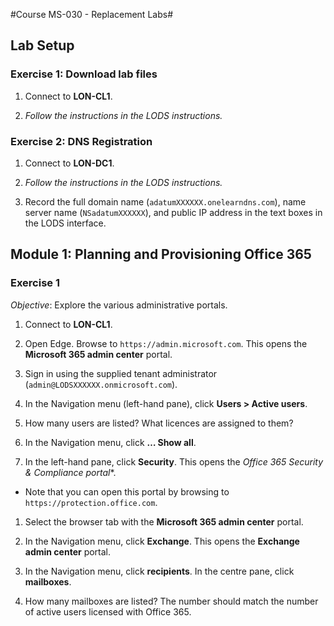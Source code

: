 #Course MS-030 - Replacement Labs#

## Lab Setup

### Exercise 1: Download lab files

1. Connect to **LON-CL1**.

1. *Follow the instructions in the LODS instructions.*

### Exercise 2: DNS Registration

1. Connect to **LON-DC1**.

1. *Follow the instructions in the LODS instructions.*

1. Record the full domain name (`adatumXXXXXX.onelearndns.com`), name server name (`NSadatumXXXXXX`), and public IP address in the text boxes in the LODS interface.

## Module 1: Planning and Provisioning Office 365

### Exercise 1

*Objective*: Explore the various administrative portals.

1. Connect to **LON-CL1**.

1. Open Edge. Browse to `https://admin.microsoft.com`. This opens the **Microsoft 365 admin center** portal.

1. Sign in using the supplied tenant administrator (`admin@LODSXXXXXX.onmicrosoft.com`).

1. In the Navigation menu (left-hand pane), click **Users > Active users**. 

1. How many users are listed? What licences are assigned to them?

1. In the Navigation menu, click **… Show all**.

1. In the left-hand pane, click **Security**. This opens the **Office 365 Security & Compliance* portal**.

  - Note that you can open this portal  by browsing to `https://protection.office.com`.
  
1. Select the browser tab with the **Microsoft 365 admin center** portal.

1. In the Navigation menu, click **Exchange**. This opens the **Exchange admin center** portal.

1. In the Navigation menu, click **recipients**. In the centre pane, click **mailboxes**.

1. How many mailboxes are listed? The number should match the number of active users licensed with Office 365.




